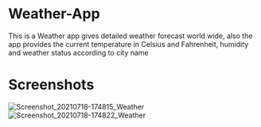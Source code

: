 # Weather-App
This is a Weather app gives detailed weather forecast world wide, also the app provides the current temperature in Celsius and Fahrenheit, humidity and weather status according to city name

# Screenshots
![Screenshot_20210718-174815_Weather](https://user-images.githubusercontent.com/87467189/126072849-6c8a2617-b418-4f42-adc1-d8027ac3a553.jpg)
![Screenshot_20210718-174822_Weather](https://user-images.githubusercontent.com/87467189/126072852-a2ed8838-2d26-40d9-9ebf-406132322f51.jpg)


